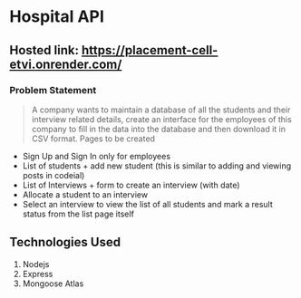 # Hospital API

## Hosted link: https://placement-cell-etvi.onrender.com/

### Problem Statement
>A company wants to maintain a database of all the students and their interview related details, create an
interface for the employees of this company to fill in the data into the database and then download it in CSV
format.
>Pages to be created
- Sign Up and Sign In only for employees
- List of students + add new student (this is similar to adding and viewing posts in codeial)
- List of Interviews + form to create an interview (with date)
- Allocate a student to an interview
- Select an interview to view the list of all students and mark a result status from the list
page itself





## Technologies Used

1.  Nodejs
2.  Express
3.  Mongoose Atlas





